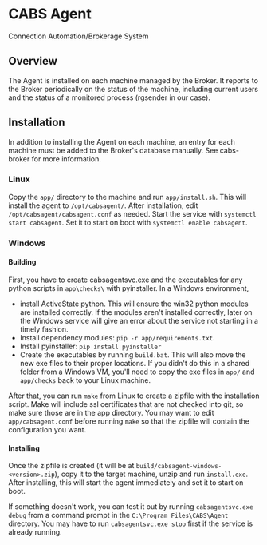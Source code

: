 # CABS Agent
Connection Automation/Brokerage System

## Overview
The Agent is installed on each machine managed by the Broker. It reports to the
Broker periodically on the status of the machine, including current users and
the status of a monitored process (rgsender in our case).

## Installation
In addition to installing the Agent on each machine, an entry for each machine
must be added to the Broker's database manually. See cabs-broker for more
information.

### Linux
Copy the `app/` directory to the machine and run `app/install.sh`. This will install the agent
to `/opt/cabsagent/`. After installation, edit `/opt/cabsagent/cabsagent.conf` as needed. Start
the service with `systemctl start cabsagent`. Set it to start on boot with `systemctl enable
cabsagent`.

### Windows
#### Building
First, you have to create cabsagentsvc.exe and the executables for any python scripts in
`app\checks\` with pyinstaller. In a Windows environment,
 - install ActiveState python. This will ensure the win32 python modules are installed
   correctly. If the modules aren't installed correctly, later on the Windows service will give
   an error about the service not starting in a timely fashion.
 - Install dependency modules: `pip -r app/requirements.txt`.
 - Install pyinstaller: `pip install pyinstaller`
 - Create the executables by running `build.bat`. This will also move the new exe files to
   their proper locations. If you didn't do this in a shared folder from a Windows VM, you'll
   need to copy the exe files in `app/` and `app/checks` back to your Linux machine.

After that, you can run `make` from Linux to create a zipfile with the installation script.
Make will include ssl certificates that are not checked into git, so make sure those are in the
app directory. You may want to edit `app/cabsagent.conf` before running `make` so that the
zipfile will contain the configuration you want.

#### Installing
Once the zipfile is created (it will be at `build/cabsagent-windows-<version>.zip`), copy it to
the target machine, unzip and run `install.exe`. After installing, this will start the agent
immediately and set it to start on boot.

If something doesn't work, you can test it out by
running `cabsagentsvc.exe debug` from a command prompt in the `C:\Program Files\CABS\Agent`
directory. You may have to run `cabsagentsvc.exe stop` first if the service is already running.
